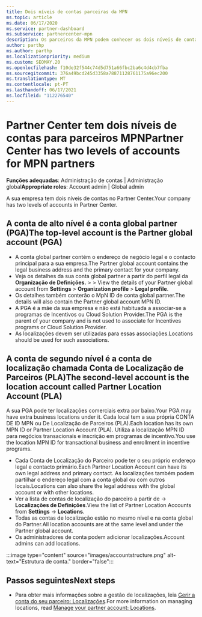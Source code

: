 ```yaml
---
title: Dois níveis de contas parceiras da MPN
ms.topic: article
ms.date: 06/17/2020
ms.service: partner-dashboard
ms.subservice: partnercenter-mpn
description: Os parceiros da MPN podem conhecer os dois níveis de contas no Partner Center, na Conta Global de Parceiros (PGA) e na Conta de Localização de Parceiros (PLA).
author: parthp
ms.author: parthp
ms.localizationpriority: medium
ms.custom: SEOMAY.20
ms.openlocfilehash: f10de32f544c74d5d751a66fbc2ba6c4d4cb7fba
ms.sourcegitcommit: 376a49bcd245d3358a78871128761175a96ec200
ms.translationtype: MT
ms.contentlocale: pt-PT
ms.lasthandoff: 06/17/2021
ms.locfileid: "112276540"
---
```

# <a name="partner-center-has-two-levels-of-accounts-for-mpn-partners"></a><span data-ttu-id="83c8e-103">Partner Center tem dois níveis de contas para parceiros MPN</span><span class="sxs-lookup"><span data-stu-id="83c8e-103">Partner Center has two levels of accounts for MPN partners</span></span>

<span data-ttu-id="83c8e-104">**Funções adequadas**: Administração de contas | Administração global</span><span class="sxs-lookup"><span data-stu-id="83c8e-104">**Appropriate roles**: Account admin | Global admin</span></span>

<span data-ttu-id="83c8e-105">A sua empresa tem dois níveis de contas no Partner Center.</span><span class="sxs-lookup"><span data-stu-id="83c8e-105">Your company has two levels of accounts in Partner Center.</span></span>

## <a name="the-top-level-account-is-the-partner-global-account-pga"></a><span data-ttu-id="83c8e-106">A conta de alto nível é a conta global partner (PGA)</span><span class="sxs-lookup"><span data-stu-id="83c8e-106">The top-level account is the Partner global account (PGA)</span></span>

- <span data-ttu-id="83c8e-107">A conta global partner contém o endereço de negócio legal e o contacto principal para a sua empresa.</span><span class="sxs-lookup"><span data-stu-id="83c8e-107">The Partner global account contains the legal business address and the primary contact for your company.</span></span> 
- <span data-ttu-id="83c8e-108">Veja os detalhes da sua conta global partner a partir do perfil legal da **Organização de Definições.**  >    >  </span><span class="sxs-lookup"><span data-stu-id="83c8e-108">View the details of your Partner global account from **Settings** > **Organization profile** > **Legal profile**.</span></span>
- <span data-ttu-id="83c8e-109">Os detalhes também conterão o MpN ID de conta global partner.</span><span class="sxs-lookup"><span data-stu-id="83c8e-109">The details will also contain the Partner global account MPN ID.</span></span> 
- <span data-ttu-id="83c8e-110">A PGA é a mãe da sua empresa e não está habituada a associar-se a programas de Incentivos ou Cloud Solution Provider.</span><span class="sxs-lookup"><span data-stu-id="83c8e-110">The PGA is the parent of your company and is not used to associate for Incentives programs or Cloud Solution Provider.</span></span> 
- <span data-ttu-id="83c8e-111">As localizações devem ser utilizadas para essas associações.</span><span class="sxs-lookup"><span data-stu-id="83c8e-111">Locations should be used for such associations.</span></span>

## <a name="the-second-level-account-is-the-location-account-called-partner-location-account-pla"></a><span data-ttu-id="83c8e-112">A conta de segundo nível é a conta de localização chamada Conta de Localização de Parceiros (PLA)</span><span class="sxs-lookup"><span data-stu-id="83c8e-112">The second-level account is the location account called Partner Location Account (PLA)</span></span>

<span data-ttu-id="83c8e-113">A sua PGA pode ter localizações comerciais extra por baixo.</span><span class="sxs-lookup"><span data-stu-id="83c8e-113">Your PGA may have extra business locations under it.</span></span> <span data-ttu-id="83c8e-114">Cada local tem a sua própria CONTA DE ID MPN ou De Localização de Parceiros (PLA).</span><span class="sxs-lookup"><span data-stu-id="83c8e-114">Each location has its own MPN ID or Partner Location Account (PLA).</span></span> <span data-ttu-id="83c8e-115">Utiliza a localização MPN ID para negócios transacionais e inscrição em programas de incentivo.</span><span class="sxs-lookup"><span data-stu-id="83c8e-115">You use the location MPN ID for transactional business and enrollment in incentive programs.</span></span>

- <span data-ttu-id="83c8e-116">Cada Conta de Localização do Parceiro pode ter o seu próprio endereço legal e contacto primário.</span><span class="sxs-lookup"><span data-stu-id="83c8e-116">Each Partner Location Account can have its own legal address and primary contact.</span></span> <span data-ttu-id="83c8e-117">As localizações também podem partilhar o endereço legal com a conta global ou com outros locais.</span><span class="sxs-lookup"><span data-stu-id="83c8e-117">Locations can also share the legal address with the global account or with other locations.</span></span>
- <span data-ttu-id="83c8e-118">Ver a lista de contas de localização do parceiro a partir de  ->  **Localizações de Definições**.</span><span class="sxs-lookup"><span data-stu-id="83c8e-118">View the list of Partner Location Accounts from **Settings** -> **Locations**.</span></span>
- <span data-ttu-id="83c8e-119">Todas as contas de localização estão no mesmo nível e na conta global do Partner.</span><span class="sxs-lookup"><span data-stu-id="83c8e-119">All location accounts are at the same level and under the Partner global account.</span></span>
- <span data-ttu-id="83c8e-120">Os administradores de conta podem adicionar localizações.</span><span class="sxs-lookup"><span data-stu-id="83c8e-120">Account admins can add locations.</span></span>

:::image type="content" source="images/accountstructure.png" alt-text="Estrutura de conta." border="false":::

## <a name="next-steps"></a><span data-ttu-id="83c8e-122">Passos seguintes</span><span class="sxs-lookup"><span data-stu-id="83c8e-122">Next steps</span></span>

- <span data-ttu-id="83c8e-123">Para obter mais informações sobre a gestão de localizações, leia [Gerir a conta do seu parceiro: Localizações](manage-locations.md).</span><span class="sxs-lookup"><span data-stu-id="83c8e-123">For more information on managing locations, read [Manage your partner account: Locations](manage-locations.md).</span></span>
